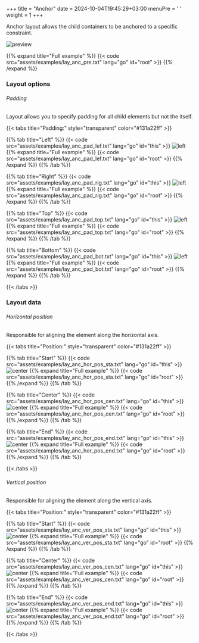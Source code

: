 +++
title = "Anchor"
date = 2024-10-04T19:45:29+03:00
menuPre = '<i class="icon-anchor"></i> '
weight = 1
+++

Anchor layout allows the child containers to be anchored to a specific constraint.

<!--more-->

![preview](examples/lay_anc_pre.png)

{{% expand title="Full example" %}}
{{< code src="assets/examples/lay_anc_pre.txt" lang="go" id="root" >}}
{{% /expand %}}

### Layout options

###### Padding

Layout allows you to specify padding for all child elements but not the itself.

{{< tabs title="Padding:" style="transparent" color="#131a22ff" >}}

{{% tab title="Left" %}}
{{< code src="assets/examples/lay_anc_pad_lef.txt" lang="go" id="this" >}}
![left](examples/lay_anc_pad_lef.png)
{{% expand title="Full example" %}}
{{< code src="assets/examples/lay_anc_pad_lef.txt" lang="go" id="root" >}}
{{% /expand %}}
{{% /tab %}}

{{% tab title="Right" %}}
{{< code src="assets/examples/lay_anc_pad_rig.txt" lang="go" id="this" >}}
![left](examples/lay_anc_pad_rig.png)
{{% expand title="Full example" %}}
{{< code src="assets/examples/lay_anc_pad_rig.txt" lang="go" id="root" >}}
{{% /expand %}}
{{% /tab %}}

{{% tab title="Top" %}}
{{< code src="assets/examples/lay_anc_pad_top.txt" lang="go" id="this" >}}
![left](examples/lay_anc_pad_top.png)
{{% expand title="Full example" %}}
{{< code src="assets/examples/lay_anc_pad_top.txt" lang="go" id="root" >}}
{{% /expand %}}
{{% /tab %}}

{{% tab title="Bottom" %}}
{{< code src="assets/examples/lay_anc_pad_bot.txt" lang="go" id="this" >}}
![left](examples/lay_anc_pad_bot.png)
{{% expand title="Full example" %}}
{{< code src="assets/examples/lay_anc_pad_bot.txt" lang="go" id="root" >}}
{{% /expand %}}
{{% /tab %}}

{{< /tabs >}}

### Layout data

###### Horizontal position

Responsible for aligning the element along the horizontal axis.

{{< tabs title="Position:" style="transparent" color="#131a22ff" >}}

{{% tab title="Start" %}}
{{< code src="assets/examples/lay_anc_hor_pos_sta.txt" lang="go" id="this" >}}
![center](examples/lay_anc_hor_pos_sta.png)
{{% expand title="Full example" %}}
{{< code src="assets/examples/lay_anc_hor_pos_sta.txt" lang="go" id="root" >}}
{{% /expand %}}
{{% /tab %}}

{{% tab title="Center" %}}
{{< code src="assets/examples/lay_anc_hor_pos_cen.txt" lang="go" id="this" >}}
![center](examples/lay_anc_hor_pos_cen.png)
{{% expand title="Full example" %}}
{{< code src="assets/examples/lay_anc_hor_pos_cen.txt" lang="go" id="root" >}}
{{% /expand %}}
{{% /tab %}}

{{% tab title="End" %}}
{{< code src="assets/examples/lay_anc_hor_pos_end.txt" lang="go" id="this" >}}
![center](examples/lay_anc_hor_pos_end.png)
{{% expand title="Full example" %}}
{{< code src="assets/examples/lay_anc_hor_pos_end.txt" lang="go" id="root" >}}
{{% /expand %}}
{{% /tab %}}

{{< /tabs >}}

###### Vertical position

Responsible for aligning the element along the vertical axis.

{{< tabs title="Position:" style="transparent" color="#131a22ff" >}}

{{% tab title="Start" %}}
{{< code src="assets/examples/lay_anc_ver_pos_sta.txt" lang="go" id="this" >}}
![center](examples/lay_anc_ver_pos_sta.png)
{{% expand title="Full example" %}}
{{< code src="assets/examples/lay_anc_ver_pos_sta.txt" lang="go" id="root" >}}
{{% /expand %}}
{{% /tab %}}

{{% tab title="Center" %}}
{{< code src="assets/examples/lay_anc_ver_pos_cen.txt" lang="go" id="this" >}}
![center](examples/lay_anc_ver_pos_cen.png)
{{% expand title="Full example" %}}
{{< code src="assets/examples/lay_anc_ver_pos_cen.txt" lang="go" id="root" >}}
{{% /expand %}}
{{% /tab %}}

{{% tab title="End" %}}
{{< code src="assets/examples/lay_anc_ver_pos_end.txt" lang="go" id="this" >}}
![center](examples/lay_anc_ver_pos_end.png)
{{% expand title="Full example" %}}
{{< code src="assets/examples/lay_anc_ver_pos_end.txt" lang="go" id="root" >}}
{{% /expand %}}
{{% /tab %}}

{{< /tabs >}}
